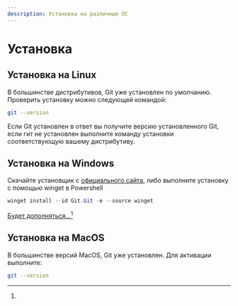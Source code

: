 ```yaml
---
description: Установка на различные ОС
---
```


# Установка

## Установка на Linux

В большинстве дистрибутивов, Git уже установлен по умолчанию. Проверить установку можно следующей командой:

```bash
git --version
```

Если Git установлен в ответ вы получите версию установленного Git, если гит не установлен выполните команду установки соответствующую вашему дистрибутиву.

## Установка на Windows

Скачайте установщик с [официального сайта](https://git-scm.com/download/win), либо выполните установку с помощью winget в Powershell

```powershell
winget install --id Git.Git -e --source winget
```

[Будет дополняться...](#user-content-fn-1)[^1]

## Установка на MacOS

В большинстве версий MacOS, Git уже установлен. Для активации выполните:

```bash
git --version
```

[^1]: 
